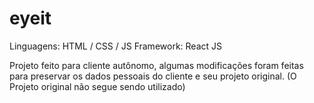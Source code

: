 # eyeit

Linguagens: HTML / CSS / JS
Framework: React JS

Projeto feito para cliente autônomo, algumas modificações foram feitas para preservar os dados pessoais do cliente e seu projeto original. (O Projeto original não segue sendo utilizado)